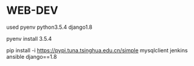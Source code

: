 # WEB-DEV
used pyenv python3.5.4 django1.8

pyenv install 3.5.4

pip install -i https://pypi.tuna.tsinghua.edu.cn/simple mysqlclient jenkins ansible django==1.8
